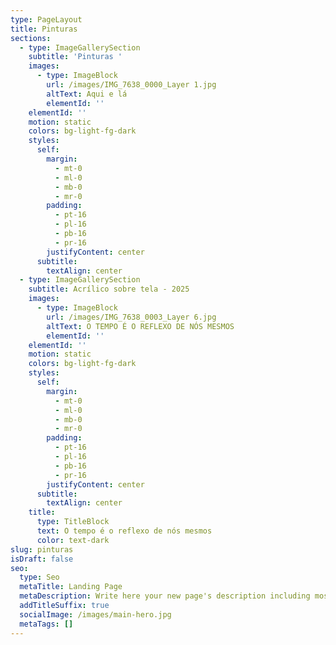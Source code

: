 ```yaml
---
type: PageLayout
title: Pinturas
sections:
  - type: ImageGallerySection
    subtitle: 'Pinturas '
    images:
      - type: ImageBlock
        url: /images/IMG_7638_0000_Layer 1.jpg
        altText: Aqui e lá
        elementId: ''
    elementId: ''
    motion: static
    colors: bg-light-fg-dark
    styles:
      self:
        margin:
          - mt-0
          - ml-0
          - mb-0
          - mr-0
        padding:
          - pt-16
          - pl-16
          - pb-16
          - pr-16
        justifyContent: center
      subtitle:
        textAlign: center
  - type: ImageGallerySection
    subtitle: Acrílico sobre tela - 2025
    images:
      - type: ImageBlock
        url: /images/IMG_7638_0003_Layer 6.jpg
        altText: O TEMPO É O REFLEXO DE NÓS MESMOS
        elementId: ''
    elementId: ''
    motion: static
    colors: bg-light-fg-dark
    styles:
      self:
        margin:
          - mt-0
          - ml-0
          - mb-0
          - mr-0
        padding:
          - pt-16
          - pl-16
          - pb-16
          - pr-16
        justifyContent: center
      subtitle:
        textAlign: center
    title:
      type: TitleBlock
      text: O tempo é o reflexo de nós mesmos
      color: text-dark
slug: pinturas
isDraft: false
seo:
  type: Seo
  metaTitle: Landing Page
  metaDescription: Write here your new page's description including most relevant keywords.
  addTitleSuffix: true
  socialImage: /images/main-hero.jpg
  metaTags: []
---
```


